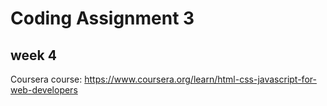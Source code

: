 # Coding Assignment 3

## week 4

Coursera course: https://www.coursera.org/learn/html-css-javascript-for-web-developers
